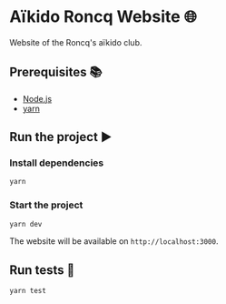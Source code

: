 # Aïkido Roncq Website 🌐

Website of the Roncq's aïkido club.

## Prerequisites 📚

- [Node.js](https://nodejs.org/en/)
- [yarn](https://yarnpkg.com/getting-started/install)

## Run the project ▶ 

### Install dependencies

```bash
yarn
```

### Start the project

```bash
yarn dev
```

The website will be available on `http://localhost:3000`.

## Run tests 🧪

```bash
yarn test
```

